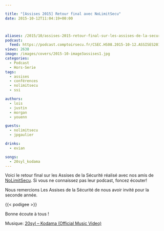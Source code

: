 ```yaml
---

title: "[Assises 2015] Retour final avec NoLimitSecu"
date: 2015-10-12T11:04:19+00:00



aliases: /2015/10/assises-2015-retour-final-sur-les-assises-de-la-securite-2015-avec-nolimitsecu/
podcast:
  feed: https://podcast.comptoirsecu.fr/CSEC.HS08.2015-10-12.ASSISES2015_JOUR3.mp3
views: 2638
image: /images/covers/2015-10-image3assises1.jpg
categories:
  - Podcast
  - Hors-Serie
tags:
  - assises
  - conférences
  - nolimitsecu
  - ssi

authors:
  - lois
  - justin
  - morgan
  - youenn

guests:
  - nolimitsecu
  - jpgaulier

drinks:
  - evian

songs:
  - 20syl_kodama
---
```


Voici le retour final sur les Assises de la Sécurité réalisé avec nos amis de [NoLimitSecu](http://www.nolimitsecu.fr/). Si vous ne connaissez pas leur podcast, foncez écouter!

Nous remercions Les Assises de la Sécurité de nous avoir invité pour la seconde année.

{{< podigee >}}

Bonne écoute à tous !

Musique: [20syl – Kodama (Official Music Video)](https://www.youtube.com/watch?v=65oZD-7gJYE)
